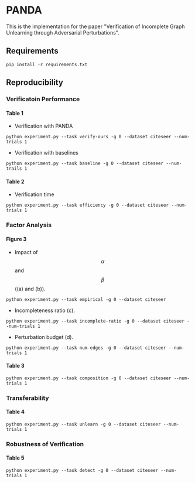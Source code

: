 # PANDA
This is the implementation for the paper "Verification of Incomplete Graph Unlearning
through Adversarial Perturbations".

## Requirements
```
pip install -r requirements.txt
```

## Reproducibility

### Verificatoin Performance

#### Table 1

* Verification with PANDA
```
python experiment.py --task verify-ours -g 0 --dataset citeseer --num-trials 1
```
* Verification with baselines
```
python experiment.py --task baseline -g 0 --dataset citeseer --num-trails 1
```

#### Table 2
* Verification time
```
python experiment.py --task efficiency -g 0 --dataset citeseer --num-trials 1
```

### Factor Analysis
#### Figure 3

* Impact of $$\alpha$$ and $$\beta$$ ((a) and (b)).
```
python experiment.py --task empirical -g 0 --dataset citeseer
```
* Incompleteness ratio (c).
```
python experiment.py --task incomplete-ratio -g 0 --dataset citeseer --num-trials 1
```
* Perturbation budget (d).
```
python experiment.py --task num-edges -g 0 --dataset citeseer --num-trials 1

```

#### Table 3
```
python experiment.py --task composition -g 0 --dataset citeseer --num-trials 1
```

### Transferability

#### Table 4
```
python experiment.py --task unlearn -g 0 --dataset citeseer --num-trials 1
```

### Robustness of Verification
#### Table 5
```
python experiment.py --task detect -g 0 --dataset citeseer --num-trials 1
```